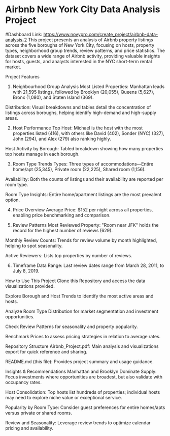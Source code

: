 # Airbnb New York City Data Analysis Project

#Dashboard Link: https://www.novypro.com/create_project/airbnb-data-analysis-2
This project presents an analysis of Airbnb property listings across the five boroughs of New York City, focusing on hosts, property types, neighborhood group trends, review patterns, and price statistics. The dataset covers a wide range of Airbnb activity, providing valuable insights for hosts, guests, and analysts interested in the NYC short-term rental market.

Project Features
1. Neighbourhood Group Analysis
Most Listed Properties: Manhattan leads with 21,595 listings, followed by Brooklyn (20,055), Queens (5,627), Bronx (1,080), and Staten Island (369).

Distribution: Visual breakdowns and tables detail the concentration of listings across boroughs, helping identify high-demand and high-supply areas.

2. Host Performance
Top Host: Michael is the host with the most properties listed (416), with others like David (402), Sonder (NYC) (327), John (294), and Alex (279) also ranking highly.

Host Activity by Borough: Tabled breakdown showing how many properties top hosts manage in each borough.

3. Room Type Trends
Types: Three types of accommodations—Entire home/apt (25,345), Private room (22,225), Shared room (1,156).

Availability: Both the counts of listings and their availability are reported per room type.

Room Type Insights: Entire home/apartment listings are the most prevalent option.

4. Price Overview
Average Price: $152 per night across all properties, enabling price benchmarking and comparison.

5. Review Patterns
Most Reviewed Property: "Room near JFK" holds the record for the highest number of reviews (629).

Monthly Review Counts: Trends for review volume by month highlighted, helping to spot seasonality.

Active Reviewers: Lists top properties by number of reviews.

6. Timeframe
Data Range: Last review dates range from March 28, 2011, to July 8, 2019.

How to Use This Project
Clone this Repository and access the data visualizations provided.

Explore Borough and Host Trends to identify the most active areas and hosts.

Analyze Room Type Distribution for market segmentation and investment opportunities.

Check Review Patterns for seasonality and property popularity.

Benchmark Prices to assess pricing strategies in relation to average rates.

Repository Structure
Airbnb_Project.pdf: Main analysis and visualizations export for quick reference and sharing.

README.md (this file): Provides project summary and usage guidance.

Insights & Recommendations
Manhattan and Brooklyn Dominate Supply: Focus investments where opportunities are broadest, but also validate with occupancy rates.

Host Consolidation: Top hosts list hundreds of properties; individual hosts may need to explore niche value or exceptional service.

Popularity by Room Type: Consider guest preferences for entire homes/apts versus private or shared rooms.

Review and Seasonality: Leverage review trends to optimize calendar pricing and availability.

